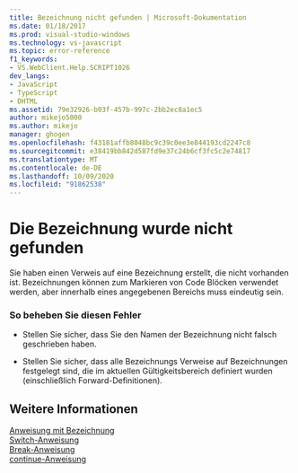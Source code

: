 ```yaml
---
title: Bezeichnung nicht gefunden | Microsoft-Dokumentation
ms.date: 01/18/2017
ms.prod: visual-studio-windows
ms.technology: vs-javascript
ms.topic: error-reference
f1_keywords:
- VS.WebClient.Help.SCRIPT1026
dev_langs:
- JavaScript
- TypeScript
- DHTML
ms.assetid: 79e32926-b03f-457b-997c-2bb2ec8a1ec5
author: mikejo5000
ms.author: mikejo
manager: ghogen
ms.openlocfilehash: f43181affb8048bc9c39c0ee3e844193cd2247c8
ms.sourcegitcommit: e38419bb842d587fd9e37c24b6cf3fc5c2e74817
ms.translationtype: MT
ms.contentlocale: de-DE
ms.lasthandoff: 10/09/2020
ms.locfileid: "91862538"
---
```

# <a name="label-not-found"></a>Die Bezeichnung wurde nicht gefunden
Sie haben einen Verweis auf eine Bezeichnung erstellt, die nicht vorhanden ist. Bezeichnungen können zum Markieren von Code Blöcken verwendet werden, aber innerhalb eines angegebenen Bereichs muss eindeutig sein.  
  
### <a name="to-correct-this-error"></a>So beheben Sie diesen Fehler  
  
- Stellen Sie sicher, dass Sie den Namen der Bezeichnung nicht falsch geschrieben haben.  
  
- Stellen Sie sicher, dass alle Bezeichnungs Verweise auf Bezeichnungen festgelegt sind, die im aktuellen Gültigkeitsbereich definiert wurden (einschließlich Forward-Definitionen).  
  
## <a name="see-also"></a>Weitere Informationen  
 [Anweisung mit Bezeichnung](https://developer.mozilla.org/docs/Web/JavaScript/Reference/Statements/label)   
 [Switch-Anweisung](https://developer.mozilla.org/docs/Web/JavaScript/Reference/Statements/switch)   
 [Break-Anweisung](https://developer.mozilla.org/docs/Web/JavaScript/Reference/Statements/break)   
 [continue-Anweisung](https://developer.mozilla.org/docs/Web/JavaScript/Reference/Statements/continue)